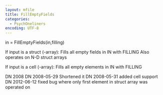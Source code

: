 ```yaml
---
layout: mfile
title: FillEmptyFields
categories:
  - PsychOneliners
encoding: UTF-8
---
```


in = FillEmptyFields(in,filling)

If input is a struct (-array):
Fills all empty fields in IN with FILLING
Also operates on N-D struct arrays

If input is a cell (-array):
Fills all empty elements in IN with FILLING

DN    2008
DN    2008-05-29 Shortened it
DN    2008-05-31 added cell support
DN    2012-06-12 fixed bug where only first element in struct array was
                 operated on
